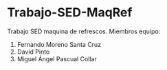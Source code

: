 # Trabajo-SED-MaqRef
Trabajo SED maquina de refrescos.
Miembros equipo:
1. Fernando Moreno Santa Cruz
2. David Pinto
3. Miguel Ángel Pascual Collar
